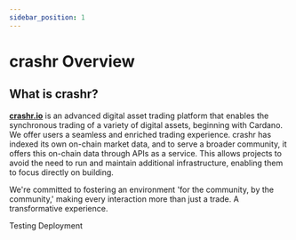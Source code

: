 ```yaml
---
sidebar_position: 1
---
```


# crashr Overview

## What is crashr?

**[crashr.io](https://crashr.io)** is an advanced digital asset trading platform that enables the synchronous trading of a variety of digital assets, beginning with Cardano. We offer users a seamless and enriched trading experience. crashr has indexed its own on-chain market data, and to serve a broader community, it offers this on-chain data through APIs as a service. This allows projects to avoid the need to run and maintain additional infrastructure, enabling them to focus directly on building.

We're committed to fostering an environment 'for the community, by the community,' making every interaction more than just a trade. A transformative experience.

Testing Deployment


